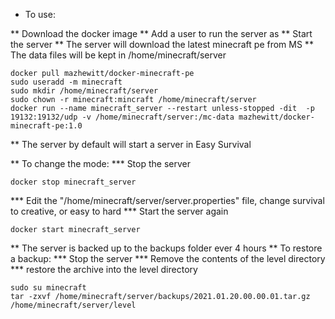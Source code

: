 * To use:

**  Download the docker image
**  Add a user to run the server as
**  Start the server
**  The server will download the latest minecraft pe from MS
** The data files will be kept in /home/minecraft/server

```
docker pull mazhewitt/docker-minecraft-pe
sudo useradd -m minecraft
sudo mkdir /home/minecraft/server
sudo chown -r minecraft:mincraft /home/minecraft/server
docker run --name minecraft_server --restart unless-stopped -dit  -p 19132:19132/udp -v /home/minecraft/server:/mc-data mazhewitt/docker-minecraft-pe:1.0
```
** The server by default will start a server in Easy Survival


** To change the mode:
*** Stop the server 
```
docker stop minecraft_server
```
*** Edit the "/home/minecraft/server/server.properties" file, change survival to creative, or easy to hard
*** Start the server again
```
docker start minecraft_server
```
** The server is backed up to the backups folder ever 4 hours
** To restore a backup:
*** Stop the server
*** Remove the contents of the level directory
*** restore the archive into the level directory
```
sudo su minecraft
tar -zxvf /home/minecraft/server/backups/2021.01.20.00.00.01.tar.gz /home/minecraft/server/level
```